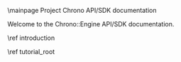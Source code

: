 \mainpage Project Chrono API/SDK documentation

Welcome to the Chrono::Engine API/SDK documentation.

\ref introduction

\ref tutorial_root

